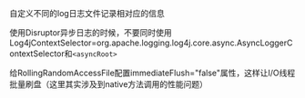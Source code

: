 自定义不同的log日志文件记录相对应的信息

使用Disruptor异步日志的时候，不要同时使用Log4jContextSelector=org.apache.logging.log4j.core.async.AsyncLoggerContextSelector和`<asyncRoot>`

给RollingRandomAccessFile配置immediateFlush="false"属性，这样让I/O线程批量刷盘（这里其实涉及到native方法调用的性能问题）